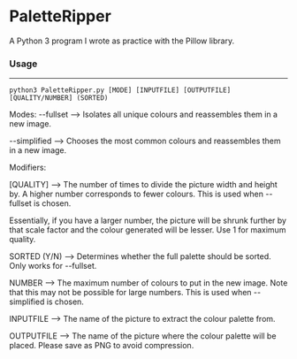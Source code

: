 # PaletteRipper
 A Python 3 program I wrote as practice with the Pillow library.

### Usage

________

`python3 PaletteRipper.py [MODE] [INPUTFILE] [OUTPUTFILE] [QUALITY/NUMBER] (SORTED)`  

Modes:
--fullset --> Isolates all unique colours and reassembles them in a new image.

--simplified --> Chooses the most common colours and reassembles them in a new image.

Modifiers:

[QUALITY] --> The number of times to divide the picture width and height by. A higher number corresponds to fewer colours. This is used when --fullset is chosen.

Essentially, if you have a larger number, the picture will be shrunk further by that scale factor and the colour generated will be lesser. Use 1 for maximum quality.

SORTED (Y/N) --> Determines whether the full palette should be sorted. Only works for --fullset.

NUMBER --> The maximum number of colours to put in the new image. Note that this may not be possible for large numbers. This is used when --simplified is chosen.

INPUTFILE --> The name of the picture to extract the colour palette from.

OUTPUTFILE --> The name of the picture where the colour palette will be placed. Please save as PNG to avoid compression.